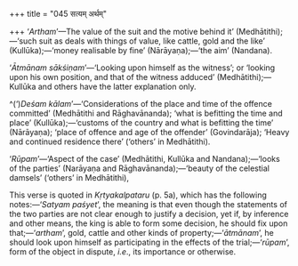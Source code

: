 +++
title = "045 सत्यम् अर्थम्"

+++
‘*Artham*’—The value of the suit and the motive behind it’
(Medhātithi);—‘such suit as deals with things of value, like cattle,
gold and the like’ (Kullūka);—‘money realisable by fine’
(Nārāyaṇa);—‘the aim’ (Nandana).

‘*Ātmānam sākśiṇam*’—‘Looking upon himself as the witness’; or ‘looking
upon his own position, and that of the witness adduced’
(Medhātithi);—Kullūka and others have the latter explanation only.

^(‘)*Deśam kālam*’—‘Considerations of the place and time of the offence
committed’ (Medhātithi and Rāghavānanda); ‘what is befitting the time
and place’ (Kullūka);—‘customs of the country and what is befitting the
time’ (Nārāyaṇa); ‘place of offence and age of the offender’
(Govindarāja); ‘Heavy and continued residence there’ (‘others’ in
Medhātithi).

‘*Rūpam*’—‘Aspect of the case’ (Medhātithi, Kullūka and Nandana);—‘looks
of the parties’ (Narāyaṇa and Rāghavānanda);—‘beauty of the celestial
damsels’ (‘others’ in Medhātithi),

This verse is quoted in *Kṛtyakalpataru* (p. 5a), which has the
following notes:—‘*Satyam paśyet*’, the meaning is that even though the
statements of the two parties are not clear enough to justify a
decision, yet if, by inference and other means, the king is able to form
some decision, he should fix upon that;—‘*artham*’, gold, cattle and
other kinds of property;—‘*ātmānam*’, he should look upon himself as
participating in the effects of the trial;—‘*rūpam*’, form of the object
in dispute, *i.e*., its importance or otherwise.


